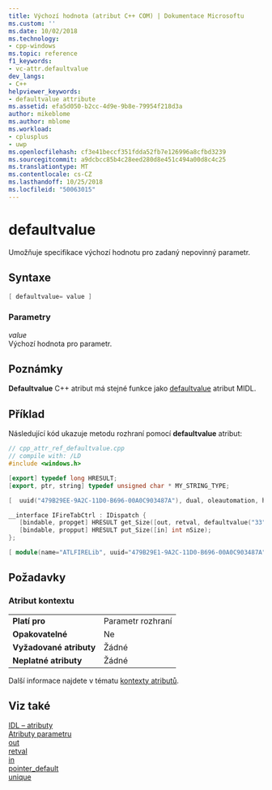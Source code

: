 ```yaml
---
title: Výchozí hodnota (atribut C++ COM) | Dokumentace Microsoftu
ms.custom: ''
ms.date: 10/02/2018
ms.technology:
- cpp-windows
ms.topic: reference
f1_keywords:
- vc-attr.defaultvalue
dev_langs:
- C++
helpviewer_keywords:
- defaultvalue attribute
ms.assetid: efa5d050-b2cc-4d9e-9b8e-79954f218d3a
author: mikeblome
ms.author: mblome
ms.workload:
- cplusplus
- uwp
ms.openlocfilehash: cf3e41beccf351fdda52fb7e126996a8cfbd3239
ms.sourcegitcommit: a9dcbcc85b4c28eed280d8e451c494a00d8c4c25
ms.translationtype: MT
ms.contentlocale: cs-CZ
ms.lasthandoff: 10/25/2018
ms.locfileid: "50063015"
---
```

# <a name="defaultvalue"></a>defaultvalue

Umožňuje specifikace výchozí hodnotu pro zadaný nepovinný parametr.

## <a name="syntax"></a>Syntaxe

```cpp
[ defaultvalue= value ]
```

### <a name="parameters"></a>Parametry

*value*<br/>
Výchozí hodnota pro parametr.

## <a name="remarks"></a>Poznámky

**Defaultvalue** C++ atribut má stejné funkce jako [defaultvalue](/windows/desktop/Midl/defaultvalue) atribut MIDL.

## <a name="example"></a>Příklad

Následující kód ukazuje metodu rozhraní pomocí **defaultvalue** atribut:

```cpp
// cpp_attr_ref_defaultvalue.cpp
// compile with: /LD
#include <windows.h>

[export] typedef long HRESULT;
[export, ptr, string] typedef unsigned char * MY_STRING_TYPE;

[  uuid("479B29EE-9A2C-11D0-B696-00A0C903487A"), dual, oleautomation, helpstring("IFireTabCtrl Interface"), helpcontext(122), pointer_default(unique) ]

__interface IFireTabCtrl : IDispatch {
   [bindable, propget] HRESULT get_Size([out, retval, defaultvalue("33")] long *nSize);
   [bindable, propput] HRESULT put_Size([in] int nSize);
};

[ module(name="ATLFIRELib", uuid="479B29E1-9A2C-11D0-B696-00A0C903487A",    version="1.0", helpstring="ATLFire 1.0 Type Library") ];
```

## <a name="requirements"></a>Požadavky

### <a name="attribute-context"></a>Atribut kontextu

|||
|-|-|
|**Platí pro**|Parametr rozhraní|
|**Opakovatelné**|Ne|
|**Vyžadované atributy**|Žádné|
|**Neplatné atributy**|Žádné|

Další informace najdete v tématu [kontexty atributů](cpp-attributes-com-net.md#contexts).

## <a name="see-also"></a>Viz také

[IDL – atributy](idl-attributes.md)<br/>
[Atributy parametru](parameter-attributes.md)<br/>
[out](out-cpp.md)<br/>
[retval](retval.md)<br/>
[in](in-cpp.md)<br/>
[pointer_default](pointer-default.md)<br/>
[unique](unique-cpp.md)